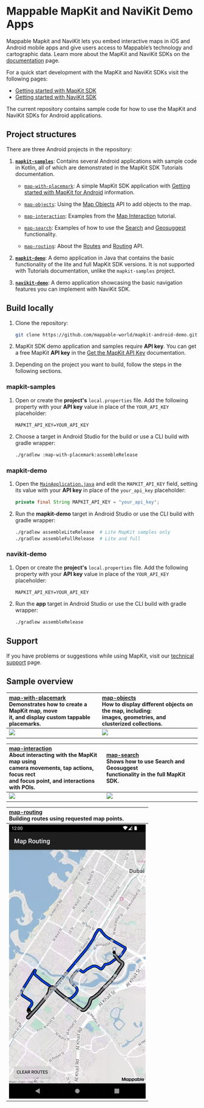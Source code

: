 # Mappable MapKit and NaviKit Demo Apps

Mappable Mapkit and NaviKit lets you embed interactive maps in iOS and Android mobile apps and give users access to Mappable’s technology and cartographic data. Learn more about the MapKit and NaviKit SDKs on the [documentation](https://mappable.world/docs/mapkit/index.html?from=github-demo) page.

For a quick start development with the MapKit and NaviKit SDKs visit the following pages:
- [Getting started with MapKit SDK](https://mappable.world/docs/mapkit/android/generated/getting_started.html)
- [Getting started with NaviKit SDK](https://mappable.world/docs/mapkit/android/generated/navigation/getting_started.html)

The current repository contains sample code for how to use the MapKit and NaviKit SDKs for Android applications.

## Project structures

There are three Android projects in the repository:

1. [__`mapkit-samples`__](mapkit-samples): Contains several Android applications with sample code in Kotlin, all of which are demonstrated in the MapKit SDK Tutorials documentation.

    - [`map-with-placemark`](mapkit-samples/map-with-placemark): A simple MapKit SDK application with [Getting started with MapKit for Android](https://mappable.world/docs/mapkit/android/generated/tutorials/getting_started.html) information.

    - [`map-objects`](mapkit-samples/map-objects): Using the [Map Objects](https://mappable.world/docs/mapkit/android/generated/tutorials/map_objects.html) API to add objects to the map.

    - [`map-interaction`](mapkit-samples/map-interaction): Examples from the [Map Interaction](https://mappable.world/docs/mapkit/android/generated/tutorials/map_interaction.html) tutorial.

    - [`map-search`](mapkit-samples/map-search): Examples of how to use the [Search](https://mappable.world/docs/mapkit/android/generated/tutorials/map_search.html) and [Geosuggest](https://mappable.world/docs/mapkit/android/generated/tutorials/map_suggest.html) functionality.

    - [`map-routing`](mapkit-samples/map-routing): About the [Routes](https://mappable.world/docs/mapkit/android/generated/tutorials/map_routes.html) and [Routing](https://mappable.world/docs/mapkit/android/generated/tutorials/map_routing.html) API.

2. [__`mapkit-demo`__](mapkit-demo): A demo application in Java that contains the basic functionality of the lite and full MapKit SDK versions. It is not supported with Tutorials documentation, unlike the `mapkit-samples` project.

3. [__`navikit-demo`__](navikit-demo): A demo application showcasing the basic navigation features you can implement with NaviKit SDK.

## Build locally

1. Clone the repository:
    ```sh
    git clone https://github.com/mappable-world/mapkit-android-demo.git
    ```

2. MapKit SDK demo application and samples require __API key__. You can get a free MapKit __API key__ in the [Get the MapKit API Key](https://mappable.world/docs/mapkit/android/generated/getting_started.html#key) documentation.

3. Depending on the project you want to build, follow the steps in the following sections.

### mapkit-samples

1. Open or create the __project's__ `local.properties` file. Add the following property with your __API key__ value in place of the `YOUR_API_KEY` placeholder:

    ```properties
    MAPKIT_API_KEY=YOUR_API_KEY
    ```

2. Choose a target in Android Studio for the build or use a CLI build with gradle wrapper:

    ```sh
    ./gradlew :map-with-placemark:assembleRelease
    ```

### mapkit-demo

1. Open the [`MainApplication.java`](mapkit-demo/src/main/java/world/mappable/mapkitdemo/MainApplication.java) and edit the `MAPKIT_API_KEY` field, setting its value with your __API key__ in place of the `your_api_key` placeholder:

    ```java
    private final String MAPKIT_API_KEY = "your_api_key";
    ```

2. Run the __mapkit-demo__ target in Android Studio or use the CLI build with gradle wrapper:

    ```sh
    ./gradlew assembleLiteRelease  # Lite MapKit samples only
    ./gradlew assembleFullRelease  # Lite and full
    ```

### navikit-demo

1. Open or create the __project's__ `local.properties` file. Add the following property with your __API key__ value in place of the `YOUR_API_KEY` placeholder:
    
    ```properties
    MAPKIT_API_KEY=YOUR_API_KEY
    ```

2. Run the __app__ target in Android Studio or use the CLI build with gradle wrapper:

    ```sh
    ./gradlew assembleRelease
    ```

## Support

If you have problems or suggestions while using MapKit, visit our [technical support](https://mappable.world/docs/mapkit/troubleshooting.html) page.

## Sample overview

| [map-with-placemark](mapkit-samples/map-with-placemark) <br>Demonstrates how to create a MapKit map, move<br>it, and display custom tappable placemarks. | [map-objects](mapkit-samples/map-objects) <br>How to display different objects on the map, including:<br>images, geometries, and clusterized collections. |
|:-|:-|
| ![](_assets/map_with_placemark_demo.gif) | ![](_assets/map_objects_demo.gif) |

| [map-interaction](mapkit-samples/map-interaction)<br> About interacting with the MapKit map using <br>camera movements, tap actions, focus rect <br> and focus point, and interactions with POIs. | [map-search](mapkit-samples/map-search) <br>Shows how to use Search and Geosuggest <br>functionality in the full MapKit SDK. |
|:-|:-|
| ![](_assets/map_interaction_demo.gif) | ![](_assets/map_search_demo.gif) |

| [map-routing](mapkit-samples/map-routing)<br> Building routes using requested map points. |
|:-|
| ![](_assets/map_routing_demo.gif) |
